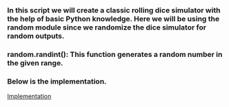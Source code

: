 ### In this script we will create a classic rolling dice simulator with the help of basic Python knowledge. Here we will be using the random module since we randomize the dice simulator for random outputs.

### random.randint(): This function generates a random number in the given range.

### Below is the implementation.
[Implementation](https://github.com/Ayush7614/Amazing-Python-Scripts/blob/master/Dice%20Roll%20Simulator/program.py)




